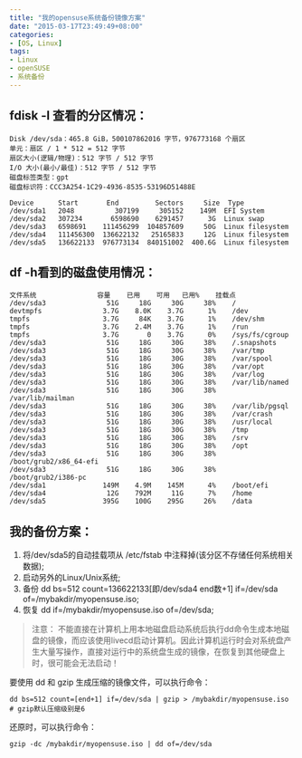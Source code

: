 ```yaml
---
title: "我的opensuse系统备份镜像方案"
date: "2015-03-17T23:49:49+08:00"
categories:
- [OS, Linux]
tags:
- Linux
- openSUSE
- 系统备份
---
```


## fdisk -l 查看的分区情况：

```
Disk /dev/sda：465.8 GiB，500107862016 字节，976773168 个扇区
单元：扇区 / 1 * 512 = 512 字节
扇区大小(逻辑/物理)：512 字节 / 512 字节
I/O 大小(最小/最佳)：512 字节 / 512 字节
磁盘标签类型：gpt
磁盘标识符：CCC3A254-1C29-4936-8535-53196D51488E

Device      Start       End         Sectors     Size  Type
/dev/sda1   2048          307199     305152    149M  EFI System
/dev/sda2   307234       6598690    6291457      3G  Linux swap
/dev/sda3   6598691    111456299  104857609     50G  Linux filesystem
/dev/sda4   111456300  136622132   25165833     12G  Linux filesystem
/dev/sda5   136622133  976773134  840151002  400.6G  Linux filesystem
```

## df -h看到的磁盘使用情况：

```
文件系统               容量    已用    可用   已用%    挂载点
/dev/sda3               51G     18G     30G     38%    /
devtmpfs               3.7G    8.0K    3.7G      1%    /dev
tmpfs                  3.7G     84K    3.7G      1%    /dev/shm
tmpfs                  3.7G    2.4M    3.7G      1%    /run
tmpfs                  3.7G       0    3.7G      0%    /sys/fs/cgroup
/dev/sda3               51G     18G     30G     38%    /.snapshots
/dev/sda3               51G     18G     30G     38%    /var/tmp
/dev/sda3               51G     18G     30G     38%    /var/spool
/dev/sda3               51G     18G     30G     38%    /var/opt
/dev/sda3               51G     18G     30G     38%    /var/log
/dev/sda3               51G     18G     30G     38%    /var/lib/named
/dev/sda3               51G     18G     30G     38%    /var/lib/mailman
/dev/sda3               51G     18G     30G     38%    /var/lib/pgsql
/dev/sda3               51G     18G     30G     38%    /var/crash
/dev/sda3               51G     18G     30G     38%    /usr/local
/dev/sda3               51G     18G     30G     38%    /tmp
/dev/sda3               51G     18G     30G     38%    /srv
/dev/sda3               51G     18G     30G     38%    /opt
/dev/sda3               51G     18G     30G     38%    /boot/grub2/x86_64-efi
/dev/sda3               51G     18G     30G     38%    /boot/grub2/i386-pc
/dev/sda1              149M    4.9M    145M      4%    /boot/efi
/dev/sda4               12G    792M     11G      7%    /home
/dev/sda5              395G    100G    295G     26%    /data
```


## 我的备份方案：

1. 将/dev/sda5的自动挂载项从 /etc/fstab 中注释掉(该分区不存储任何系统相关数据);
2. 启动另外的Linux/Unix系统;
3. 备份 dd bs=512 count=136622133[即/dev/sda4 end数+1] if=/dev/sda of=/mybakdir/myopensuse.iso;
4. 恢复 dd if=/mybakdir/myopensuse.iso of=/dev/sda;

> 注意：
	不能直接在计算机上用本地磁盘启动系统后执行dd命令生成本地磁盘的镜像，而应该使用livecd启动计算机。因此计算机运行时会对系统盘产生大量写操作，直接对运行中的系统盘生成的镜像，在恢复到其他硬盘上时，很可能会无法启动！

要使用 dd 和 gzip 生成压缩的镜像文件，可以执行命令：

```
dd bs=512 count=[end+1] if=/dev/sda | gzip > /mybakdir/myopensuse.iso # gzip默认压缩级别是6
```

还原时，可以执行命令：

```
gzip -dc /mybakdir/myopensuse.iso | dd of=/dev/sda
```
